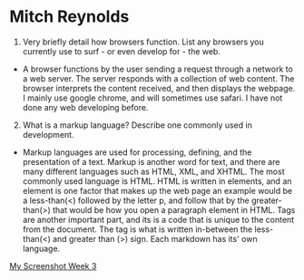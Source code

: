# Mitch Reynolds

1. Very briefly detail how browsers function. List any browsers you currently use to surf - or even develop for - the web.
  - A browser functions by the user sending a request through a network to a web server. The server responds with a collection of web content. The browser interprets the content received, and then displays the webpage. I mainly use google chrome, and will sometimes use safari. I have not done any web developing before.
2. What is a markup language? Describe one commonly used in development.
  - Markup languages are used for processing, defining, and the presentation of a text. Markup is another word for text, and there are many different languages such as HTML, XML, and XHTML. The most commonly used language is HTML. HTML is written in elements, and an element is one factor that makes up the web page an example would be a less-than(<) followed by the letter p, and follow that by the greater-than(>) that would be how you open a paragraph element in HTML. Tags are another important part, and its is a code that is unique to the content from the document. The tag is what is written in-between the less-than(<) and greater than (>) sign. Each markdown has its' own language.

[My Screenshot Week 3](./images/screenshot-03.png)
